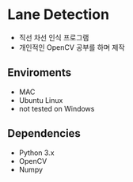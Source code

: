 # Lane Detection
- 직선 차선 인식 프로그램  
- 개인적인 OpenCV  공부를 하며 제작  
## Enviroments
- MAC
- Ubuntu Linux
- not tested on Windows

## Dependencies
- Python 3.x  
- OpenCV  
- Numpy  

